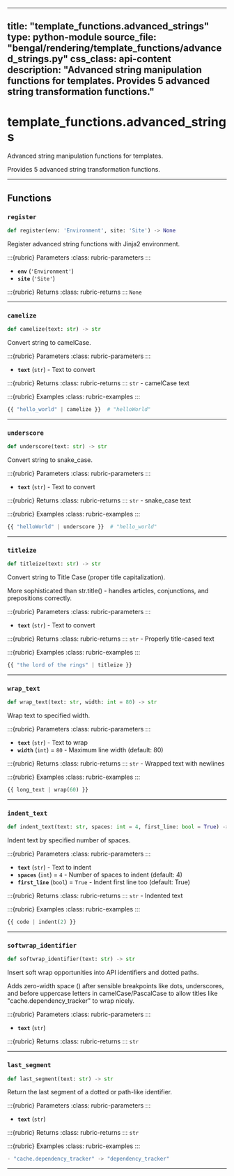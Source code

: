 
---
title: "template_functions.advanced_strings"
type: python-module
source_file: "bengal/rendering/template_functions/advanced_strings.py"
css_class: api-content
description: "Advanced string manipulation functions for templates.  Provides 5 advanced string transformation functions."
---

# template_functions.advanced_strings

Advanced string manipulation functions for templates.

Provides 5 advanced string transformation functions.

---


## Functions

### `register`
```python
def register(env: 'Environment', site: 'Site') -> None
```

Register advanced string functions with Jinja2 environment.



:::{rubric} Parameters
:class: rubric-parameters
:::
- **`env`** (`'Environment'`)
- **`site`** (`'Site'`)

:::{rubric} Returns
:class: rubric-returns
:::
`None`




---
### `camelize`
```python
def camelize(text: str) -> str
```

Convert string to camelCase.



:::{rubric} Parameters
:class: rubric-parameters
:::
- **`text`** (`str`) - Text to convert

:::{rubric} Returns
:class: rubric-returns
:::
`str` - camelCase text




:::{rubric} Examples
:class: rubric-examples
:::
```python
{{ "hello_world" | camelize }}  # "helloWorld"
```


---
### `underscore`
```python
def underscore(text: str) -> str
```

Convert string to snake_case.



:::{rubric} Parameters
:class: rubric-parameters
:::
- **`text`** (`str`) - Text to convert

:::{rubric} Returns
:class: rubric-returns
:::
`str` - snake_case text




:::{rubric} Examples
:class: rubric-examples
:::
```python
{{ "helloWorld" | underscore }}  # "hello_world"
```


---
### `titleize`
```python
def titleize(text: str) -> str
```

Convert string to Title Case (proper title capitalization).

More sophisticated than str.title() - handles articles, conjunctions,
and prepositions correctly.



:::{rubric} Parameters
:class: rubric-parameters
:::
- **`text`** (`str`) - Text to convert

:::{rubric} Returns
:class: rubric-returns
:::
`str` - Properly title-cased text




:::{rubric} Examples
:class: rubric-examples
:::
```python
{{ "the lord of the rings" | titleize }}
```


---
### `wrap_text`
```python
def wrap_text(text: str, width: int = 80) -> str
```

Wrap text to specified width.



:::{rubric} Parameters
:class: rubric-parameters
:::
- **`text`** (`str`) - Text to wrap
- **`width`** (`int`) = `80` - Maximum line width (default: 80)

:::{rubric} Returns
:class: rubric-returns
:::
`str` - Wrapped text with newlines




:::{rubric} Examples
:class: rubric-examples
:::
```python
{{ long_text | wrap(60) }}
```


---
### `indent_text`
```python
def indent_text(text: str, spaces: int = 4, first_line: bool = True) -> str
```

Indent text by specified number of spaces.



:::{rubric} Parameters
:class: rubric-parameters
:::
- **`text`** (`str`) - Text to indent
- **`spaces`** (`int`) = `4` - Number of spaces to indent (default: 4)
- **`first_line`** (`bool`) = `True` - Indent first line too (default: True)

:::{rubric} Returns
:class: rubric-returns
:::
`str` - Indented text




:::{rubric} Examples
:class: rubric-examples
:::
```python
{{ code | indent(2) }}
```


---
### `softwrap_identifier`
```python
def softwrap_identifier(text: str) -> str
```

Insert soft wrap opportunities into API identifiers and dotted paths.

Adds zero-width space (​) after sensible breakpoints like dots, underscores,
and before uppercase letters in camelCase/PascalCase to allow titles like
"cache.dependency_tracker" to wrap nicely.



:::{rubric} Parameters
:class: rubric-parameters
:::
- **`text`** (`str`)

:::{rubric} Returns
:class: rubric-returns
:::
`str`




---
### `last_segment`
```python
def last_segment(text: str) -> str
```

Return the last segment of a dotted or path-like identifier.



:::{rubric} Parameters
:class: rubric-parameters
:::
- **`text`** (`str`)

:::{rubric} Returns
:class: rubric-returns
:::
`str`




:::{rubric} Examples
:class: rubric-examples
:::
```python
- "cache.dependency_tracker" -> "dependency_tracker"
```


---
